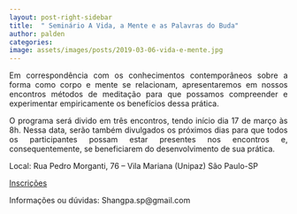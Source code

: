 ```yaml
---
layout: post-right-sidebar
title:  " Seminário A Vida, a Mente e as Palavras do Buda"
author: palden
categories: 
image: assets/images/posts/2019-03-06-vida-e-mente.jpg
---
```


<p align="justify">Em correspondência com os conhecimentos contemporâneos sobre a forma como corpo e mente se relacionam, apresentaremos em nossos encontros métodos de meditação para que possamos compreender e experimentar empiricamente os benefícios dessa prática.</p>

<p align="justify">O programa será divido em três encontros, tendo início dia 17 de março às 8h. Nessa data, serão também divulgados os próximos dias para que todos os participantes possam estar presentes nos encontros e, consequentemente, se beneficiarem do desenvolvimento de sua prática.</p>

<p align="justify">Local: Rua Pedro Morganti, 76 – Vila Mariana (Unipaz) São Paulo-SP</p>

<a href="https://docs.google.com/forms/d/e/1FAIpQLScOSFZEQw8ytt3icsuL5whluFMQ04Cs4MDzPgd7kueaU8LJew/viewform">Inscrições</a>

<p align="justify">Informações ou dúvidas: Shangpa.sp@gmail.com</p>

